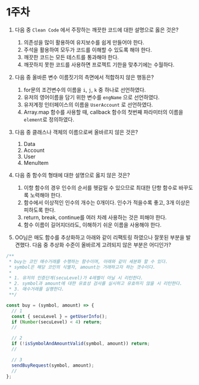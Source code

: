# 1주차

1. 다음 중 `Clean Code` 에서 주장하는 깨끗한 코드에 대한 설명으로 옳은 것은?

   1. 의존성을 많이 활용하여 유지보수를 쉽게 만들어야 한다.
   2. 주석을 활용하여 모두가 코드를 이해할 수 있도록 해야 한다.
   3. 깨끗한 코드는 모든 테스트를 통과해야 한다.
   4. 깨끗하지 못한 코드를 사용하면 프로젝트 기한을 맞추기에는 수월하다.

2. 다음 중 올바른 변수 이름짓기의 측면에서 적합하지 않은 행동은?

   1. for문의 조건변수의 이름을 `i`, `j`, `k` 중 하나로 선언하였다.
   2. 유저의 영어이름을 담기 위한 변수를 `engName` 으로 선언하였다.
   3. 유저계정 인터페이스의 이름을 `UserAccount` 로 선언하였다.
   4. Array.map 함수를 사용할 때, callback 함수의 첫번째 파라미터의 이름을 `element`로 정의하였다.

3. 다음 중 클래스나 객체의 이름으로써 올바르지 않은 것은?

   1. Data
   2. Account
   3. User
   4. MenuItem

4. 다음 중 함수의 형태에 대한 설명으로 옳지 않은 것은?

   1. 이항 함수의 경우 인수의 순서를 헷갈릴 수 있으므로 최대한 단항 함수로 바꾸도록 노력해야 한다.
   2. 함수에서 이상적인 인수의 개수는 0개이다. 인수가 적을수록 좋고, 3개 이상은 피하도록 한다.
   3. return, break, continue를 여러 차례 사용하는 것은 피해야 한다.
   4. 함수 이름이 길어지더라도, 이해하기 쉬운 이름을 사용해야 한다.

5. OO님은 매도 함수를 추상화하고 아래와 같이 리팩토링 하였으나 잘못된 부분을 발견했다. 다음 중 추상화 수준이 올바르게 고려되지 않은 부분은 어디인가?

```javascript
/**
 * buy는 코인 매수거래를 수행하는 함수이며, 아래와 같이 세분화 할 수 있다.
 * symbol은 해당 코인의 식별자, amount는 거래하고자 하는 갯수이다.
 *
 * 1. 유저의 인증단계(secuLevel)가 4레벨이 아닐 시 리턴한다.
 * 2. symbol과 amount에 대한 유효성 검사를 실시하고 유효하지 않을 시 리턴한다.
 * 3. 매수거래를 실행한다.
 **/

const buy = (symbol, amount) => {
  // 1
  const { secuLevel } = getUserInfo();
  if (Number(secuLevel) < 4) return;
  //

  // 2
  if (!isSymbolAndAmountValid(symbol, amount)) return;
  //

  // 3
  sendBuyRequest(symbol, amount);
  //
};
```
